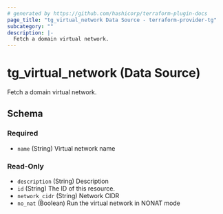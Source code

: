 ```yaml
---
# generated by https://github.com/hashicorp/terraform-plugin-docs
page_title: "tg_virtual_network Data Source - terraform-provider-tg"
subcategory: ""
description: |-
  Fetch a domain virtual network.
---
```


# tg_virtual_network (Data Source)

Fetch a domain virtual network.



<!-- schema generated by tfplugindocs -->
## Schema

### Required

- `name` (String) Virtual network name

### Read-Only

- `description` (String) Description
- `id` (String) The ID of this resource.
- `network_cidr` (String) Network CIDR
- `no_nat` (Boolean) Run the virtual network in NONAT mode
